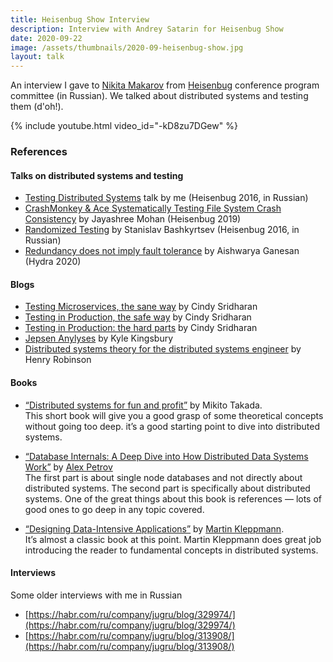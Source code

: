 ```yaml
---
title: Heisenbug Show Interview
description: Interview with Andrey Satarin for Heisenbug Show
date: 2020-09-22
image: /assets/thumbnails/2020-09-heisenbug-show.jpg
layout: talk
---
```


An interview I gave to [Nikita Makarov](https://www.linkedin.com/in/nikita-makarov-8075875/)
from [Heisenbug](https://heisenbug-moscow.ru/en/)
conference program committee (in Russian). We talked about distributed systems and testing them (d'oh!).

{% include youtube.html video_id="-kD8zu7DGew" %}

### References

#### Talks on distributed systems and testing

* [Testing Distributed Systems](/talks/testing-distributed-systems/) talk by me (Heisenbug 2016, in Russian)
* [CrashMonkey & Ace Systematically Testing File System Crash Consistency](https://youtu.be/BmhKbGoCyqo) by Jayashree
  Mohan (Heisenbug 2019)
* [Randomized Testing](https://youtu.be/cA_A-BSqT50) by Stanislav Bashkyrtsev (Heisenbug 2016, in Russian)
* [Redundancy does not imply fault tolerance](https://2020.hydraconf.com/2020/msk/talks/4cs5kob6u7wvchmlyjq66h/) by
  Aishwarya Ganesan (Hydra 2020)

#### Blogs

* [Testing Microservices, the sane way](https://medium.com/@copyconstruct/testing-microservices-the-sane-way-9bb31d158c16)
  by Cindy Sridharan
* [Testing in Production, the safe way](https://medium.com/@copyconstruct/testing-in-production-the-safe-way-18ca102d0ef1)
  by Cindy Sridharan
* [Testing in Production: the hard parts](https://medium.com/@copyconstruct/testing-in-production-the-hard-parts-3f06cefaf592)
  by Cindy Sridharan
* [Jepsen Anylyses](https://jepsen.io/analyses) by Kyle Kingsbury
* [Distributed systems theory for the distributed systems engineer](https://www.the-paper-trail.org/post/2014-08-09-distributed-systems-theory-for-the-distributed-systems-engineer/)
  by Henry Robinson

#### Books

* [“Distributed systems for fun and profit”](http://book.mixu.net/distsys/single-page.html) by Mikito Takada.  
  This short book will give you a good grasp of some theoretical concepts without going too deep. it’s a good starting
  point to dive into distributed systems.

* [“Database Internals: A Deep Dive into How Distributed Data Systems Work”](https://www.amazon.com/Database-Internals-Deep-Distributed-Systems/dp/1492040347/)
  by [Alex Petrov](https://twitter.com/ifesdjeen)  
  The first part is about single node databases and not directly about distributed systems. The second part is
  specifically about distributed systems. One of the great things about this book is references — lots of good ones to
  go deep in any topic covered.

* [“Designing Data-Intensive Applications”](https://www.amazon.com/Designing-Data-Intensive-Applications-Reliable-Maintainable/dp/1449373321/)
  by [Martin Kleppmann](https://twitter.com/martinkl).  
  It’s almost a classic book at this point. Martin Kleppmann does great job introducing the reader to fundamental
  concepts in distributed systems.

#### Interviews

Some older interviews with me in Russian

* [https://habr.com/ru/company/jugru/blog/329974/](https://habr.com/ru/company/jugru/blog/329974/)
* [https://habr.com/ru/company/jugru/blog/313908/](https://habr.com/ru/company/jugru/blog/313908/)
 
 
